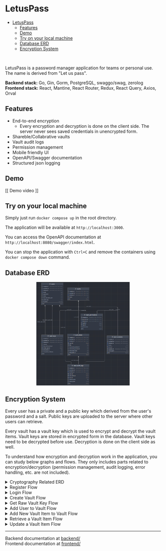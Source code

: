 # LetusPass

- [LetusPass](#letuspass)
  - [Features](#features)
  - [Demo](#demo)
  - [Try on your local machine](#try-on-your-local-machine)
  - [Database ERD](#database-erd)
  - [Encryption System](#encryption-system)

<br>

LetusPass is a password manager application for teams or personal use. The name is
derived from "Let us pass".

**Backend stack:** Go, Gin, Gorm, PostgreSQL, swaggo/swag, zerolog <br>
**Frontend stack:** React, Mantine, React Router, Redux, React Query, Axios, Orval

## Features
- End-to-end encryption
  - Every encryption and decryption is done on the client side. The server never
  sees saved credentials in unencrypted form.
- Shareble/Collabrative vaults
- Vault audit logs
- Permission management
- Mobile friendly UI
- OpenAPI/Swagger documentation
- Structured json logging

## Demo

[[ Demo video ]]

## Try on your local machine 

Simply just run `docker compose up` in the root directory.

The application will be available at `http://localhost:3000`.

You can access the OpenAPI documentation at `http://localhost:8080/swagger/index.html`.

You can stop the application with `Ctrl+C` and remove the containers using `docker compose down`
command.

## Database ERD
<div align="center">
  <img src="./assets/complete_erd.png" width="60%" height="60%">
</div>

## Encryption System

Every user has a private and a public key which derived from the user's password
and a salt. Public keys are uploaded to the server where other users can retrieve.

Every vault has a vault key which is used to encrypt and decrypt the vault items.
Vault keys are stored in encrypted form in the database. Vault keys need to be
decrypted before use. Decryption is done on the client side as well.

To understand how encryption and decryption work in the application, you can study below
graphs and flows. They only includes parts related to encryption/decryption
(permission management, audit logging, error handling, etc. are not included).


<details>
  <summary>Cryptography Related ERD</summary>

  <div align="center">
    <img src="./assets/exports/encryption-Crypto ERD.drawio.svg" width="75%">
  </div>

</details>

<details>
  <summary>Register Flow</summary>
  
  <div align="center">
    <img src="./assets/exports/encryption-Register.drawio.svg" width="50%">
  </div>
</details>

<details>
  <summary>Login Flow</summary>
  
  <div align="center">
    <img src="./assets/exports/encryption-Login.drawio.svg" width="50%">
  </div>
</details>

<details>
  <summary>Create Vault Flow</summary>
  
  <div align="center">
    <img src="./assets/exports/encryption-Create Vault.drawio.svg" width="75%">
  </div>
</details>


<details>
  <summary>Get Raw Vault Key Flow</summary>
  
  <div align="center">
    <img src="./assets/exports/encryption-Get Raw Vault Key.drawio.svg" width="75%">
  </div>
</details>

<details>
  <summary>Add User to Vault Flow</summary>
  
  <div align="center">
    <img src="./assets/exports/encryption-Add User to Vault.drawio.svg" width="75%">
  </div>
</details>

<details>
  <summary>Add New Vault Item to Vault Flow</summary>
  
  <div align="center">
    <img src="./assets/exports/encryption-Add New Vault Item To Vault.drawio.svg" width="60%">
  </div>
</details>


<details>
  <summary>Retrieve a Vault Item Flow</summary>
  
  <div align="center">
    <img src="./assets/exports/encryption-Retrieve a Vault Item.drawio.svg" width="60%">
  </div>
</details>


<details>
  <summary>Update a Vault Item Flow</summary>
  
  <div align="center">
    <img src="./assets/exports/encryption-Update Vault Item.drawio.svg" width="50%">
  </div>
</details>



---

Backend documentation at [backend/](./backend/README.md) <br>
Frontend documentation at [frontend/](./frontend/README.md)